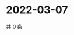 # 2022-03-07

共 0 条

<!-- BEGIN WEIBO -->
<!-- 最后更新时间 Mon Mar 07 2022 11:02:40 GMT+0800 (China Standard Time) -->

<!-- END WEIBO -->
